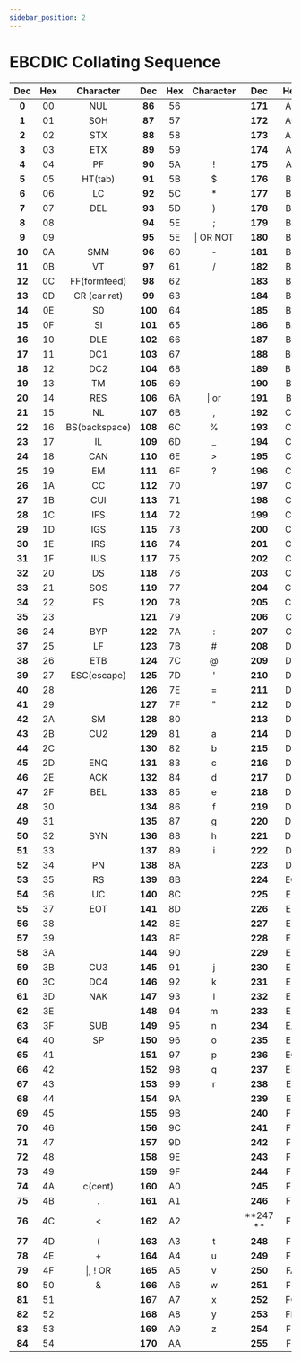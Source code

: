 ```yaml
---
sidebar_position: 2
---
```


# EBCDIC Collating Sequence

| Dec | Hex | Character | Dec | Hex | Character | Dec | Hex | Character |
| :---: | :---: | :---: | :---: | :---: | :---: | :---: | :---: | :---: |
| **0** | 	00 | NUL | **86** | 56 | | **171** | AB| | 
| **1** | 01 | SOH | **87** | 57 | | **172** | AC| | 
| **2** | 02 | STX | **88** | 58 | | **173** | AD | |
| **3** | 03 | ETX | **89** | 59 | | **174** | AE | |
| **4** | 04 | PF | **90** | 5A | ! | **175** | AF | |
| **5** | 05 | HT(tab)| **91** | 5B | $ | **176** | B0 | |
| **6** | 06 | LC | **92** | 5C | * | **177** | B1 | |
| **7** | 07 | DEL | **93** | 5D | ) | **178** | B2 | |
| **8** | 08 |  | **94** | 5E | ; | **179** | B3 | |
| **9** | 09 |  | **95** | 5E | \| OR NOT | **180** | B4 | |
| **10** | 0A | SMM | **96** | 60 | - | **181** | B5 | | 
| **11** | 0B | VT | **97** | 61 | / | **182** | B6 |  |
| **12** | 0C | FF(formfeed) | **98** | 62 | | **183** | B7 | 
| **13** | 0D | CR (car ret) | **99** | 63 | | **184** | B8 | | 
| **14** | 0E |  S0 |  **100** | 64 | | **185** | B9 | ' or | 
| **15** | 0F | SI |  **101** | 65 | | **186** | BA | |
| **16** | 10 | DLE | **102** | 66 | | **187** | BB | |
| **17** | 11 | DC1 | **103** | 67 | | **188** | BC | |
| **18** | 12 | DC2 | **104** | 68 | | **189** | BD | | 
| **19** | 13 | TM | **105** | 69 | | **190** | BE | | 
| **20** | 14 | RES | **106** | 6A | \| or | **191** | BF | |
| **21** | 15 | NL | **107** | 6B | , | **192** | C0 | |
| **22** | 16 | BS(backspace) | **108** | 6C | % | **193** | C1 | A |
| **23** | 17 | IL | **109** | 6D | _ | **194** | C2 | B |
| **24** | 18 | CAN | **110** | 6E | > | **195** | C3 | C |
| **25** | 19 | EM | **111** | 6F | ? | **196** | C4 | D |
| **26** | 1A | CC | **112** | 70 | | **197** | C5 | E |
| **27** | 1B | CUI | **113** | 71 | | **198** | C6 | F |
| **28** | 1C | IFS | **114** | 72 | | **199** | C7 | G | 
| **29** | 1D | IGS | **115** | 73 | | **200** | C8 | H | 
| **30** | 1E | IRS | **116** | 74 | | **201** | C9 | I |
| **31** | 1F | IUS | **117** | 75 | | **202** | CA | | 
| **32** | 20 | DS | **118** | 76 | | **203** | CB | |
| **33** | 21 | SOS | **119** | 77 | | **204** | CC | |
| **34** | 22 | FS | **120** | 78 | | **205** | CD | |
| **35** | 23 | | **121** | 79 | | **206** | CE | |
| **36** | 24 | BYP | **122** | 7A | : | **207** | CF | |
| **37** | 25 | LF | **123** | 7B | # | **208** | D0 | |
| **38** | 26 | ETB | **124** | 7C | @ | **209** | D1 | J |
| **39** | 27 | ESC(escape) | **125** | 7D | ' | **210** | D2 | K |
| **40** | 28 |  | **126** | 7E | = | **211** | D3 | L |
| **41** | 29 |  | **127** | 7F | " | **212** | D4 | M |
| **42** | 2A | SM | **128** | 80 | | **213** | D5 | N | 
| **43** | 2B | CU2 | **129** | 81 | a | **214** | D6 | O |
| **44** | 2C |  | **130** | 82 | b | **215** | D7 | P |
| **45** | 2D | ENQ | **131** | 83 | c | **216** | D8 | Q |
| **46** | 2E | ACK | **132** | 84 | d | **217** | D9 | R |
| **47** | 2F | BEL | **133** | 85 | e | **218** | DA | |
| **48** | 30 |  | **134** | 86 | f | **219** | DB | | 
| **49** | 31 |  | **135** | 87 | g | **220** | DC |  |
| **50** | 32 | SYN | **136** | 88 | h | **221** | DD | | 
| **51** | 33 | | **137** | 89 | i | **222** | DE | |
| **52** | 34 | PN | **138** | 8A | | **223** | DF | |
| **53** | 35 | RS | **139** | 8B | | **224** | EO | | 
| **54** | 36 | UC | **140** | 8C | | **225** | E1 | | 
| **55** | 37 | EOT | **141** | 8D | | **226** | E2 | S |
| **56** | 38 | | **142** | 8E | | **227** | E3 | T |
| **57** | 39 | | **143** | 8F | | **228** | E4 | U |
| **58** | 3A | | **144** | 90 | | **229** | E5 | V |
| **59** | 3B | CU3 | **145** | 91 | j | **230** | E6 | W |
| **60** | 3C | DC4 | **146** | 92 | k | **231** | E7 | X |
| **61** | 3D | NAK | **147** | 93 | l | **232** | E8 | Y |
| **62** | 3E | | **148** | 94 | m | **233** | E9 | Z |
| **63** | 3F | SUB | **149** | 95 | n | **234** | EA | | 
| **64** | 40 | SP | **150** | 96 | o | **235** | EB | | 
| **65** | 41 | | **151** | 97 | p | **236** | EC | |
| **66** | 42 | | **152** | 98 | q | **237** | ED | |
| **67** | 43 | | **153** | 99 | r | **238** | EE | | 
| **68** | 44 | | **154** | 9A | | **239** | EF | | 
| **69** | 45 | | **155** | 9B | | **240** | F0 | 0 | 
| **70** | 46 | | **156** | 9C | | **241** | F1 | 1 | 
| **71** | 47 | | **157** | 9D | | **242** | F2 | 2 |
| **72** | 48 | | **158** | 9E | | **243** | F3 | 3 | 
| **73** | 49 | | **159** | 9F | | **244**| F4 | 4 | 
| **74** | 4A | c(cent) | **160** | A0 | | **245** | F5 | 5 |
| **75** | 4B | . | **161** | A1 | | **246** | F6 | 6 |
| **76** | 4C | < | **162** | A2 | | **247 **| F7 | 7 |
| **77** | 4D | ( | **163** | A3 | t | **248** | F8 | 8 | 
| **78** | 4E | + |  **164** | A4 | u | **249** | F9 | 9 | 
| **79** | 4F | \|, ! OR | **165** | A5 | v | **250** | FA | |
| **80** | 50 | & | **166** | A6 | w | **251** | FB | | 
| **81** | 51 | | **16**7 | A7 | x | **252** | FC | | 
| **82** | 52 | | **168** | A8 | y | **253** | FD | |
| **83** | 53 | | **169**| A9 | z | **254** | FE | | 
| **84** | 54 | | **170** | AA | | **255** | FF | |
